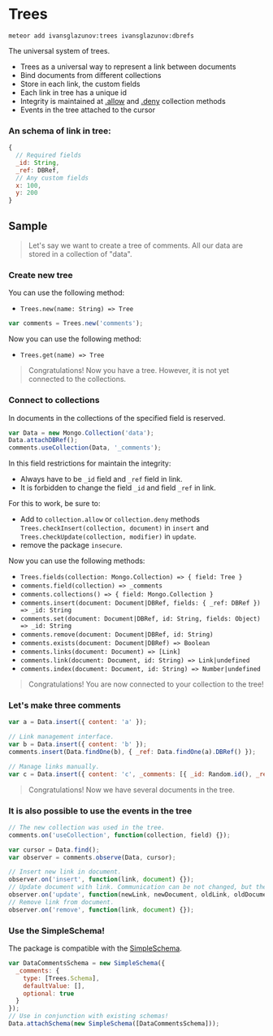 # Trees

```
meteor add ivansglazunov:trees ivansglazunov:dbrefs
```

The universal system of trees.

* Trees as a universal way to represent a link between documents
* Bind documents from different collections
* Store in each link, the custom fields
* Each link in tree has a unique id
* Integrity is maintained at [.allow](http://docs.meteor.com/#/full/allow) and [.deny](http://docs.meteor.com/#/full/deny) collection methods
* Events in the tree attached to the cursor

### An schema of link in tree:
```js
{
  // Required fields
  _id: String,
  _ref: DBRef,
  // Any custom fields
  x: 100,
  y: 200
}
```

## Sample

> Let's say we want to create a tree of comments.
> All our data are stored in a collection of "data".

### Create new tree

You can use the following method:
* `Trees.new(name: String) => Tree`

```js
var comments = Trees.new('comments');
```

Now you can use the following method:
* `Trees.get(name) => Tree`

> Congratulations! Now you have a tree. However, it is not yet connected to the collections.

### Connect to collections

In documents in the collections of the specified field is reserved.

```js
var Data = new Mongo.Collection('data');
Data.attachDBRef();
comments.useCollection(Data, '_comments');
```

In this field restrictions for maintain the integrity:
* Always have to be `_id` field and `_ref` field in link.
* It is forbidden to change the field `_id` and field `_ref` in link.

For this to work, be sure to:
* Add to `collection.allow` or `collection.deny` methods `Trees.checkInsert(collection, document)` in `insert` and `Trees.checkUpdate(collection, modifier)` in `update`.
* remove the package `insecure`.

Now you can use the following methods:
* `Trees.fields(collection: Mongo.Collection) => { field: Tree }`
* `comments.field(collection) => _comments`
* `comments.collections() => { field: Mongo.Collection }`
* `comments.insert(document: Document|DBRef, fields: { _ref: DBRef }) => _id: String`
* `comments.set(document: Document|DBRef, id: String, fields: Object) => _id: String`
* `comments.remove(document: Document|DBRef, id: String)`
* `comments.exists(document: Document|DBRef) => Boolean`
* `comments.links(document: Document) => [Link]`
* `comments.link(document: Document, id: String) => Link|undefined`
* `comments.index(document: Document, id: String) => Number|undefined`

> Congratulations! You are now connected to your collection to the tree!

### Let's make three comments

```js
var a = Data.insert({ content: 'a' });

// Link management interface.
var b = Data.insert({ content: 'b' });
comments.insert(Data.findOne(b), { _ref: Data.findOne(a).DBRef() });

// Manage links manually.
var c = Data.insert({ content: 'c', _comments: [{ _id: Random.id(), _ref: Data.findOne(b).DBRef() }] });
```

> Congratulations! Now we have several documents in the tree.

### It is also possible to use the events in the tree

```js
// The new collection was used in the tree.
comments.on('useCollection', function(collection, field) {});

var cursor = Data.find();
var observer = comments.observe(Data, cursor);

// Insert new link in document.
observer.on('insert', function(link, document) {});
// Update document with link. Communication can be not changed, but the document is changed.
observer.on('update', function(newLink, newDocument, oldLink, oldDocument) {});
// Remove link from document.
observer.on('remove', function(link, document) {});
```

### Use the SimpleSchema!

The package is compatible with the [SimpleSchema](https://atmospherejs.com/aldeed/simple-schema).

```js
var DataCommentsSchema = new SimpleSchema({
  _comments: {
    type: [Trees.Schema],
    defaultValue: [],
    optional: true
  }
});
// Use in conjunction with existing schemas!
Data.attachSchema(new SimpleSchema([DataCommentsSchema]));
```
